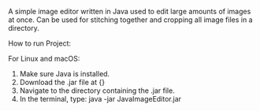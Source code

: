 A simple image editor written in Java used to edit large amounts of images at once. Can be used for stitching together and cropping all image files in a directory.

How to run Project:

For Linux and macOS:
1. Make sure Java is installed.
2. Download the .jar file at {}
3. Navigate to the directory containing the .jar file.
4. In the terminal, type: java -jar JavaImageEditor.jar
